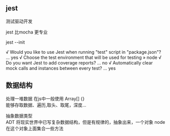 ## jest
  测试驱动开发  

jest 比mocha 更专业  

jest --init  

√ Would you like to use Jest when running "test" script in "package.json"? ... yes
√ Choose the test environment that will be used for testing » node
√ Do you want Jest to add coverage reports? ... no
√ Automatically clear mock calls and instances between every test? ... yes  

## 数据结构  
处理一堆数据 在js中一般使用 Array[] {}  
能够存取数据、遍历,取头、取尾，深度...  

抽象数据类型  
ADT 将现实世界中已写复杂数据结构，但是有规律的，抽象出来，一个对象 node 在这个对象上面集合一些方法

